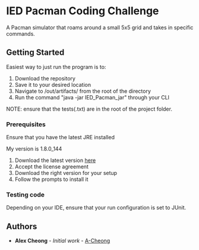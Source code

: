 # IED Pacman Coding Challenge

A Pacman simulator that roams around a small 5x5 grid and takes in specific commands.

## Getting Started

Easiest way to just run the program is to:
1. Download the repository
2. Save it to your desired location
3. Navigate to /out/artifacts/ from the root of the directory
4. Run the command "java -jar IED_Pacman_jar" through your CLI 

NOTE: ensure that the tests(.txt) are in the root of the project folder. 
### Prerequisites

Ensure that you have the latest JRE installed

My version is 1.8.0_144

1. Download the latest version [here](http://www.oracle.com/technetwork/java/javase/downloads/jre8-downloads-2133155.html)
2. Accept the license agreement
3. Download the right version for your setup
4. Follow the prompts to install it

### Testing code

Depending on your IDE, ensure that your run configuration is set to JUnit.

## Authors

* **Alex Cheong** - *Initial work* - [A-Cheong](https://github.com/A-Cheong)

